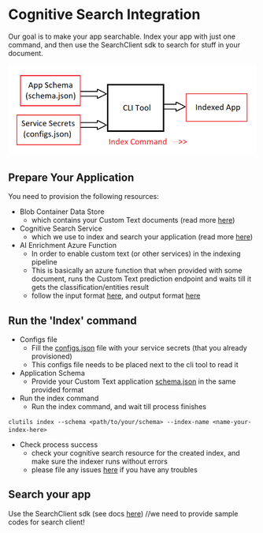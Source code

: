 # Cognitive Search Integration

Our goal is to make your app searchable.
Index your app with just one command, and then use the SearchClient sdk to search for stuff in your document.

![cognitive search integration pipeline](./Docs/Assets/cli-tool.png)
## Prepare Your Application

You need to provision the following resources:
 - Blob Container Data Store
	 - which contains your Custom Text documents (read more [here](https://docs.microsoft.com/en-us/azure/storage/blobs/storage-blobs-introduction))
 - Cognitive Search Service
	 - which we use to index and search your application (read more [here](https://docs.microsoft.com/en-us/azure/search/search-what-is-azure-search))
 - AI Enrichment Azure Function
	 - In order to enable custom text (or other services) in the indexing pipeline
	 - This is basically an azure function that when provided with some document, runs the Custom Text prediction endpoint and waits till it gets the classification/entities result 
	 - follow the input format [here](https://docs.microsoft.com/en-us/azure/search/cognitive-search-custom-skill-web-api#sample-input-json-structure), and output format [here](https://docs.microsoft.com/en-us/azure/search/cognitive-search-custom-skill-web-api#sample-output-json-structure) 


## Run the 'Index' command

 - Configs file
	 - Fill the [configs.json](./Docs/Assets/configs.json) file with your service secrets (that you already provisioned)
	 - This configs file needs to be placed next to the cli tool to read it
 - Application Schema
	 - Provide your Custom Text application [schema.json](./Docs/Assets/app-schema.json) in the same provided format
 - Run the index command
	 - Run the index command, and wait till process finishes
```console
clutils index --schema <path/to/your/schema> --index-name <name-your-index-here>
```
- Check process success
	- check your cognitive search resource for the created index, and make sure the indexer runs without errors
    - please file any issues [here](https://github.com/microsoft/CogSLanguageUtilities/issues) if you have any troubles

## Search your app
Use the SearchClient sdk (see docs [here](https://docs.microsoft.com/en-us/azure/search/search-howto-dotnet-sdk#run-queries))
//we need to provide sample codes for search client!


